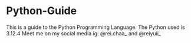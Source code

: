 # Python-Guide
This is a guide to the Python Programming Language. The Python used is 3.12.4 Meet me on my social media ig: @rei.chaa_ and @reiyuii_
